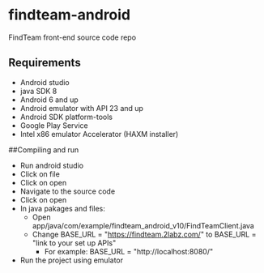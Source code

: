 # findteam-android
FindTeam front-end source code repo

## Requirements
- Android studio  
- java SDK 8
- Android 6 and up
- Android emulator with API 23 and up
- Android SDK platform-tools
- Google Play Service
- Intel x86 emulator Accelerator (HAXM installer)

##Compiling and run
- Run android studio
- Click on file
- Click on open
- Navigate to the source code
- Click on open
- In java pakages and files:
    + Open app/java/com/example/findteam_android_v10/FindTeamClient.java 
    + Change BASE_URL = "https://findteam.2labz.com/" to BASE_URL = "link to your set up APIs"
        * For example: BASE_URL = "http://localhost:8080/"
- Run the project using emulator
